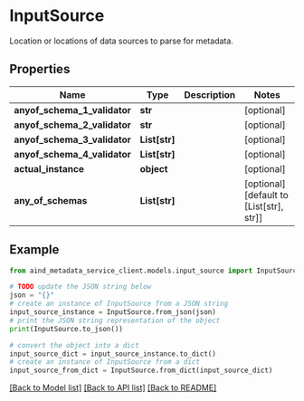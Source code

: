 # InputSource

Location or locations of data sources to parse for metadata.

## Properties

Name | Type | Description | Notes
------------ | ------------- | ------------- | -------------
**anyof_schema_1_validator** | **str** |  | [optional] 
**anyof_schema_2_validator** | **str** |  | [optional] 
**anyof_schema_3_validator** | **List[str]** |  | [optional] 
**anyof_schema_4_validator** | **List[str]** |  | [optional] 
**actual_instance** | **object** |  | [optional] 
**any_of_schemas** | **List[str]** |  | [optional] [default to [List[str], str]]

## Example

```python
from aind_metadata_service_client.models.input_source import InputSource

# TODO update the JSON string below
json = "{}"
# create an instance of InputSource from a JSON string
input_source_instance = InputSource.from_json(json)
# print the JSON string representation of the object
print(InputSource.to_json())

# convert the object into a dict
input_source_dict = input_source_instance.to_dict()
# create an instance of InputSource from a dict
input_source_from_dict = InputSource.from_dict(input_source_dict)
```
[[Back to Model list]](../README.md#documentation-for-models) [[Back to API list]](../README.md#documentation-for-api-endpoints) [[Back to README]](../README.md)


